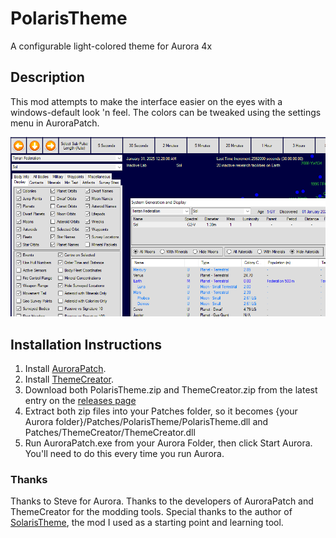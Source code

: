 # PolarisTheme
A configurable light-colored theme for Aurora 4x

## Description
This mod attempts to make the interface easier on the eyes with a windows-default look 'n feel. The colors can be tweaked using the settings menu in AuroraPatch.

![Polaris Theme](/PolarisTheme.png?raw=true)

## Installation Instructions
1. Install [AuroraPatch](https://github.com/Aurora-Modders/AuroraPatch/releases).
2. Install [ThemeCreator](https://github.com/Aurora-Modders/ThemeCreator).
3. Download both PolarisTheme.zip and ThemeCreator.zip from the latest entry on the [releases page](https://github.com/quasar-kyle/PolarisTheme/releases)
4. Extract both zip files into your Patches folder, so it becomes {your Aurora folder}/Patches/PolarisTheme/PolarisTheme.dll and Patches/ThemeCreator/ThemeCreator.dll
5. Run AuroraPatch.exe from your Aurora Folder, then click Start Aurora. You'll need to do this every time you run Aurora.

### Thanks
Thanks to Steve for Aurora. Thanks to the developers of AuroraPatch and ThemeCreator for the modding tools. Special thanks to the author of [SolarisTheme](https://github.com/simast/SolarisTheme), the mod I used as a starting point and learning tool.
